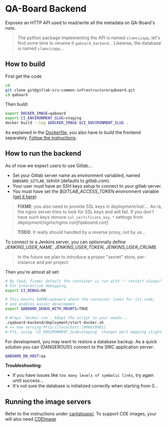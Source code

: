 # QA-Board Backend
Exposes an HTTP API used to read/write all the metadata on QA-Board's runs.

> The python package implementing the API is named `slamvizapp`, let's find some time to rename it `qaboard_backend`... Likewise, the database is named `slamvizapp`...

## How to build
First get the code
```bash
cd
git clone git@gitlab-srv:common-infrastructure/qaboard.git
cd qaboard
```

Then build:

```bash
export DOCKER_IMAGE=qaboard
export CI_ENVIRONMENT_SLUG=staging
docker build --tag $DOCKER_IMAGE-$CI_ENVIRONMENT_SLUG .
```

As explained in the [Dockerfile](Dockerfile), you also have to build the frontend separately. [Follow the instructions](../qaboard-webapp/). 

## How to run the backend
As of now we expect users to use Gitlab...
- Set your Gitlab server name as environment variabled, named `QABOARD_GITLAB_SERVER` (defaults to *gitlab.com*).
- Your user must have an SSH keys setup to connect to your gitlab server.
- You must have set the *$GITLAB_ACCESS_TOKEN* environment variable ([get it here](http://gitlab-srv/profile/personal_access_tokens))

> **FIXME**: you also need to provide SSL keys in *deployment/ssl/...*.
> As-is, the nginx server tries to look for SSL keys and will fail. If you don't have such keys remove
> `ssl_certificate_key_*` settings from *deployment/nginx/nginx.conf/qaboard.conf*.
> 
> **TODO**: It really should handled by a reverse proxy, not by us...

To connect to a Jenkins server, you can optionnally define *JENKINS_USER_NAME*, *JENKINS_USER_TOKEN*, *JENKINS_USER_CRUMB*.

> In the future we plan to introduce a proper "secret" store, per-instance and per project.

Then you're almost all set:
```bash
# By (bad, fixme) default the container is run with "--restart always" in the background.
# For interactive debugging,
export CI_DEBUG=ON

# This mounts $HOME/qaboard where the container looks for its code,
# and enables easier developmen
export QABOARD_DEBUG_WITH_MOUNTS=TRUE

# Wraps `docker run`. Adapt the script to your needs...
./qaboard-backend/deployment/start-docker.sh
# => now serving http://localhost:[9000/9001]
# FYI, using `CI_ENVIRONMENT_SLUG=staging` changes port mapping slightly...
```

For development, you may want to restore a database backup. As a quick solution you can (DANGEROUS!) connect to the SIRC application server:
```bash
QABOARD_DB_HOST=qa
```

**Troubleshooting:**
- If you have issues like `too many levels of symbolic links`, try again until success...
- It's not sure the database is initialized correctly when starting from 0...

## Running the image servers
Refer to the instructions under [cantaloupe/](cantaloupe/). To support CDE images, your will also need [CDEImage](http://gitlab-srv/swi/CDEImage)  
